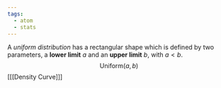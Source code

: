 ```yaml
---
tags:
  - atom
  - stats
---
```

A *uniform distribution* has a rectangular shape which is defined by two parameters, a **lower limit** $a$ and an **upper limit** $b$, with $a<b$.
$$\text{Uniform}(a,b)$$
\[[[Density Curve]]\]
